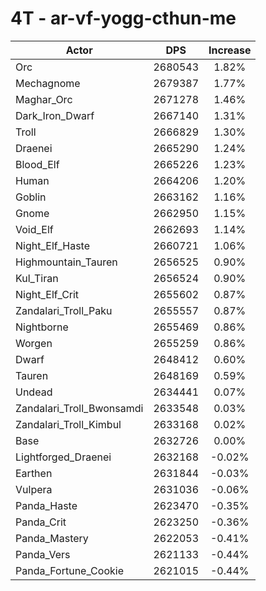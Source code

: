 # 4T - ar-vf-yogg-cthun-me
| Actor | DPS | Increase |
|---|:---:|:---:|
|Orc|2680543|1.82%|
|Mechagnome|2679387|1.77%|
|Maghar_Orc|2671278|1.46%|
|Dark_Iron_Dwarf|2667140|1.31%|
|Troll|2666829|1.30%|
|Draenei|2665290|1.24%|
|Blood_Elf|2665226|1.23%|
|Human|2664206|1.20%|
|Goblin|2663162|1.16%|
|Gnome|2662950|1.15%|
|Void_Elf|2662693|1.14%|
|Night_Elf_Haste|2660721|1.06%|
|Highmountain_Tauren|2656525|0.90%|
|Kul_Tiran|2656524|0.90%|
|Night_Elf_Crit|2655602|0.87%|
|Zandalari_Troll_Paku|2655557|0.87%|
|Nightborne|2655469|0.86%|
|Worgen|2655259|0.86%|
|Dwarf|2648412|0.60%|
|Tauren|2648169|0.59%|
|Undead|2634441|0.07%|
|Zandalari_Troll_Bwonsamdi|2633548|0.03%|
|Zandalari_Troll_Kimbul|2633168|0.02%|
|Base|2632726|0.00%|
|Lightforged_Draenei|2632168|-0.02%|
|Earthen|2631844|-0.03%|
|Vulpera|2631036|-0.06%|
|Panda_Haste|2623470|-0.35%|
|Panda_Crit|2623250|-0.36%|
|Panda_Mastery|2622053|-0.41%|
|Panda_Vers|2621133|-0.44%|
|Panda_Fortune_Cookie|2621015|-0.44%|
